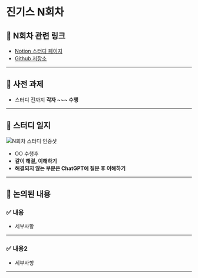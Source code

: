 # 진기스 N회차

## 🔗 N회차 관련 링크

- [Notion 스터디 페이지]()
- [Github 저장소]()

---

## 📌 사전 과제

- 스터디 전까지 **각자 ~~~ 수행**

---

## 📝 스터디 일지

![N회차 스터디 인증샷](image.png)

- OO 수행후
- **같이 해결, 이해하기**
- **해결되지 않는 부분은 ChatGPT에 질문 후 이해하기**

---

## 💬 논의된 내용

### ✅ 내용

- 세부사항

---

### ✅ 내용2

- 세부사항

---
